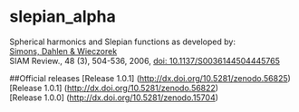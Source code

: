 # slepian_alpha
Spherical harmonics and Slepian functions as developed by:<br>
<a href="http://geoweb.princeton.edu/people/simons/Simons+2006-SIAM.html">Simons, Dahlen &amp; Wieczorek</a><br>
SIAM Review., 48 (3), 504-536, 2006, <a href="http://dx.doi.org/10.1137/S0036144504445765">doi: 10.1137/S0036144504445765</a><br>

##Official releases
[Release 1.0.1] (http://dx.doi.org/10.5281/zenodo.56825)<br>
[Release 1.0.1] (http://dx.doi.org/10.5281/zenodo.56822)<br>
[Release 1.0.0] (http://dx.doi.org/10.5281/zenodo.15704)<br>
